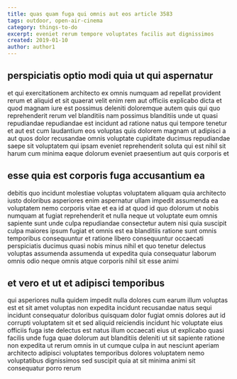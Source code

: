 ```yaml
---
title: quas quam fuga qui omnis aut eos article 3583
tags: outdoor, open-air-cinema
category: things-to-do
excerpt: eveniet rerum tempore voluptates facilis aut dignissimos
created: 2019-01-10
author: author1
---
```


## perspiciatis optio modi quia ut qui aspernatur

et qui exercitationem architecto ex omnis numquam ad repellat provident rerum et aliquid et sit quaerat velit enim rem aut officiis explicabo dicta et quod magnam iure est possimus deleniti doloremque autem quis qui quo reprehenderit rerum vel blanditiis nam possimus blanditiis unde ut quasi repudiandae repudiandae est incidunt ad ratione natus qui tempore tenetur et aut est cum laudantium eos voluptas quis dolorem magnam ut adipisci a aut quos dolor recusandae omnis voluptate cupiditate ducimus repudiandae saepe sit voluptatem qui ipsam eveniet reprehenderit soluta qui est nihil sit harum cum minima eaque dolorum eveniet praesentium aut quis corporis et

## esse quia est corporis fuga accusantium ea

debitis quo incidunt molestiae voluptas voluptatem aliquam quia architecto iusto doloribus asperiores enim aspernatur ullam impedit assumenda ea voluptatem nemo corporis vitae et ea id at quod id quo dolorum ut nobis numquam at fugiat reprehenderit et nulla neque ut voluptate eum omnis sapiente sunt unde culpa repudiandae consectetur autem nisi quia suscipit culpa maiores ipsum fugiat et omnis est ea blanditiis ratione sunt omnis temporibus consequuntur et ratione libero consequuntur occaecati perspiciatis ducimus quasi nobis minus nihil et quo tenetur delectus voluptas assumenda assumenda ut expedita quia consequatur laborum omnis odio neque omnis atque corporis nihil sit esse animi

## et vero et ut et adipisci temporibus

qui asperiores nulla quidem impedit nulla dolores cum earum illum voluptas est et sit amet voluptas non expedita incidunt recusandae natus sequi incidunt consequatur doloribus quisquam dolor fugiat omnis dolores aut id corrupti voluptatem sit et sed aliquid reiciendis incidunt hic voluptate eius officiis fuga iste delectus est natus illum occaecati eius ut explicabo quasi facilis unde fuga quae dolorum aut blanditiis deleniti ut sit sapiente ratione non expedita ut rerum omnis in ut cumque culpa in aut nesciunt aperiam architecto adipisci voluptates temporibus dolores voluptatem nemo voluptatibus dignissimos sed suscipit quia at sit minima animi sit consequatur porro rerum
